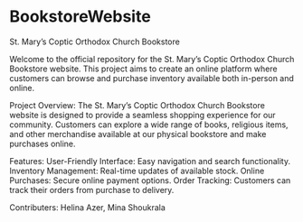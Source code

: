 # BookstoreWebsite

St. Mary’s Coptic Orthodox Church Bookstore

Welcome to the official repository for the St. Mary’s Coptic Orthodox Church Bookstore website. This project aims to create an online platform where customers can browse and purchase inventory available both in-person and online.

Project Overview:
The St. Mary’s Coptic Orthodox Church Bookstore website is designed to provide a seamless shopping experience for our community. Customers can explore a wide range of books, religious items, and other merchandise available at our physical bookstore and make purchases online.

Features:
User-Friendly Interface: Easy navigation and search functionality.
Inventory Management: Real-time updates of available stock.
Online Purchases: Secure online payment options.
Order Tracking: Customers can track their orders from purchase to delivery.

Contributers: Helina Azer, Mina Shoukrala